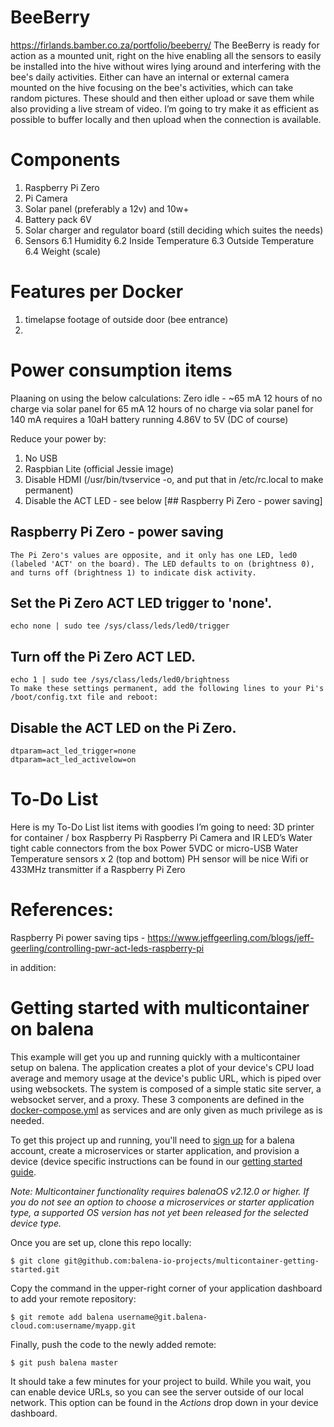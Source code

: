 # BeeBerry
https://firlands.bamber.co.za/portfolio/beeberry/
The BeeBerry is ready for action as a mounted unit, right on the hive enabling all the sensors to easily be installed into the hive without wires lying around and interfering with the bee's daily activities. Either can have an internal or external camera mounted on the hive focusing on the bee's activities, which can take random pictures.  These should and then either upload or save them while also providing a live stream of video.  I’m going to try make it as efficient as possible to buffer locally and then upload when the connection is available.


# Components
  1. Raspberry Pi Zero
  2. Pi Camera
  3. Solar panel (preferably a 12v) and 10w+
  4. Battery pack 6V
  5. Solar charger and regulator board (still deciding which suites the needs)
  6. Sensors
  6.1 Humidity
  6.2 Inside Temperature
  6.3 Outside Temperature
  6.4 Weight (scale)

# Features per Docker
  1. timelapse footage of outside door (bee entrance)
  2.

# Power consumption items
  Plaaning on using the below calculations:
  Zero idle - ~65 mA
  12 hours of no charge via solar panel for 65 mA
  12 hours of no charge via solar panel for 140 mA
    requires a 10aH battery running 4.86V to 5V (DC of course)

  Reduce your power by:
  1. No USB
  2. Raspbian Lite (official Jessie image)
  3. Disable HDMI (/usr/bin/tvservice -o, and put that in /etc/rc.local to make permanent)
  4. Disable the ACT LED - see below [## Raspberry Pi Zero - power saving]

## Raspberry Pi Zero - power saving
    The Pi Zero's values are opposite, and it only has one LED, led0 (labeled 'ACT' on the board). The LED defaults to on (brightness 0), and turns off (brightness 1) to indicate disk activity.

## Set the Pi Zero ACT LED trigger to 'none'.
    echo none | sudo tee /sys/class/leds/led0/trigger

## Turn off the Pi Zero ACT LED.
    echo 1 | sudo tee /sys/class/leds/led0/brightness
    To make these settings permanent, add the following lines to your Pi's /boot/config.txt file and reboot:

## Disable the ACT LED on the Pi Zero.
    dtparam=act_led_trigger=none
    dtparam=act_led_activelow=on


# To-Do List
  Here is my To-Do List list items with goodies I’m going to need:  3D printer for container / box Raspberry Pi Raspberry Pi Camera and IR LED’s Water tight cable connectors from the box Power 5VDC or micro-USB Water Temperature sensors x 2 (top and bottom) PH sensor will be nice Wifi or 433MHz transmitter if a Raspberry Pi Zero


# References:


Raspberry Pi power saving tips - https://www.jeffgeerling.com/blogs/jeff-geerling/controlling-pwr-act-leds-raspberry-pi


in addition:
# Getting started with multicontainer on balena

This example will get you up and running quickly with a multicontainer setup on balena. The application creates a plot of your device's CPU load average and memory usage at the device's public URL, which is piped over using websockets. The system is composed of a simple static site server, a websocket server, and a proxy. These 3 components are defined in the [docker-compose.yml](docker-compose.yml) as services and are only given as much privilege as is needed.

To get this project up and running, you'll need to [sign up](https://dashboard.balena-cloud.com/signup) for a balena account, create a microservices or starter application, and provision a device (device specific instructions can be found in our [getting started guide](https://balena.io/docs/getting-started).

*Note: Multicontainer functionality requires balenaOS v2.12.0 or higher. If you do not see an option to choose a microservices or starter application type, a supported OS version has not yet been released for the selected device type.*

Once you are set up, clone this repo locally:
```
$ git clone git@github.com:balena-io-projects/multicontainer-getting-started.git
```
Copy the command in the upper-right corner of your application dashboard to add your remote repository:
```
$ git remote add balena username@git.balena-cloud.com:username/myapp.git
```
Finally, push the code to the newly added remote:
```
$ git push balena master
```
It should take a few minutes for your project to build. While you wait, you can enable device URLs, so you can see the server outside of our local network. This option can be found in the *Actions* drop down in your device dashboard.
